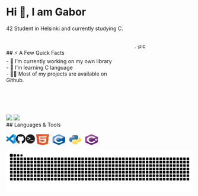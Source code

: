 # Hi 👋, I am Gabor

42 Student in Helsinki and currently studying C.




<!-- 👯 I’m looking to collaborate on ...
- 🤔 I’m looking for help with ...
- 💬 Ask me about ... 
- 📫 How to reach me: ...
- 😄 Pronouns: ...
- ⚡ Fun fact: ...

[![42 Profile Card](https://1337-readme.vercel.app/api/profile?cursus=42&dark=true&login=ghorvath)](https://github.com/mohouyizme/1337-readme)

  ## ⚡️ A Few Quick Facts  
   - 🔭 I’m currently working on my own library
   - 🌱 I’m learning C language
   - 👨‍💻 Most of my projects are available on Github.

<a href="https://github.com/mobahug">
  <img height="180em" src="https://github-readme-stats.vercel.app/api?username=mobahug&show_icons=true&theme=dark&include_all_commits=true&count_private=true"/>
  <img height="180em" src="https://github-readme-stats.vercel.app/api/top-langs/?username=mobahug&layout=compact&langs_count=7&theme=dark"/>
</div>

  ### Languages & Tools

<div style="display: inline_block"><br>
  <img align="center" alt="Rafa-HTML" height="30" width="40" src="https://raw.githubusercontent.com/devicons/devicon/master/icons/html5/html5-original.svg" />
  <img align="center" alt="Rafa-C" height="30" width="40" src="https://raw.githubusercontent.com/devicons/devicon/master/icons/c/c-original.svg">
  <img align="center" alt="Rafa-Python" height="30" width="40" src="https://raw.githubusercontent.com/devicons/devicon/master/icons/python/python-original.svg">
  <img align="center" alt="Rafa-Csharp" height="30" width="40" src="https://raw.githubusercontent.com/devicons/devicon/master/icons/csharp/csharp-original.svg">
</div>
-->

<div style="display: inline_block"><br>
  <img align="right" alt="Rafa-pic" height="180" width="200" style="border-radius:360px;" src="https://1337-readme.vercel.app/api/profile?cursus=42&dark=true&login=ghorvath">
  <div style="display: inline_block"><br>
    ## ⚡️ A Few Quick Facts <br> 
    - 🔭 I’m currently working on my own library <br>
    - 🌱 I’m learning C language <br>
    - 👨‍💻 Most of my projects are available on Github. <br>
  </div>
</div>
<br>
<br>
<br>
<br>
<div style="display: inline_block"><br>
  <img height="180em" src="https://github-readme-stats.vercel.app/api?username=mobahug&show_icons=true&theme=dark&include_all_commits=true&count_private=true">
  <img height="180em" src="https://github-readme-stats.vercel.app/api/top-langs/?username=mobahug&layout=compact&langs_count=7&theme=dark">
<br>
##  Languages & Tools
<br>
<div style="display: inline_block"><br>
  <img align="left" alt="Visual Studio Code" width="26px" src="https://raw.githubusercontent.com/github/explore/80688e429a7d4ef2fca1e82350fe8e3517d3494d/topics/visual-studio-code/visual-studio-code.png">
  <img align="center" alt="Rafa-HTML" height="30" width="40" src="https://raw.githubusercontent.com/devicons/devicon/master/icons/html5/html5-original.svg">
  <img align="center" alt="Rafa-C" height="30" width="40" src="https://raw.githubusercontent.com/devicons/devicon/master/icons/c/c-original.svg">
  <img align="center" alt="Rafa-Python" height="30" width="40" src="https://raw.githubusercontent.com/devicons/devicon/master/icons/python/python-original.svg">
  <img align="center" alt="Rafa-Csharp" height="30" width="40" src="https://raw.githubusercontent.com/devicons/devicon/master/icons/csharp/csharp-original.svg">
  <img align="left" alt="GitHub" width="26px" src="https://raw.githubusercontent.com/github/explore/78df643247d429f6cc873026c0622819ad797942/topics/github/github.png">
  <img align="left" alt="Terminal" width="26px" src="https://raw.githubusercontent.com/github/explore/80688e429a7d4ef2fca1e82350fe8e3517d3494d/topics/terminal/terminal.png">
</div>

![snake gif](https://github.com/mobahug/mobahug/blob/output/github-contribution-grid-snake.svg)
